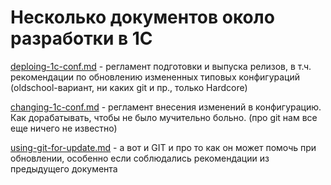 # Несколько документов около разработки в 1С

[deploing-1c-conf.md](./docs/deploing-1c-conf.md) - регламент подготовки и выпуска релизов, в т.ч. рекомендации по обновлению измененных типовых конфигураций (oldschool-вариант, ни каких git и пр., только Hardcore)

[changing-1c-conf.md](./docs/changing-1c-conf.md) - регламент внесения изменений в конфигурацию. Как дорабатывать, чтобы не было мучительно больно. (про git нам все еще ничего не известно)

[using-git-for-update.md](./docs/using-git-for-update.md) - а вот и GIT и про то как он может помочь при обновлении, особенно если соблюдались рекомендации из предыдущего документа
